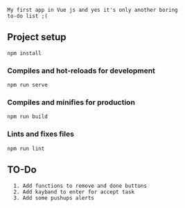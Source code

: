 ```
My first app in Vue js and yes it's only another boring
to-do list ;(
```

## Project setup
```
npm install
```

### Compiles and hot-reloads for development
```
npm run serve
```

### Compiles and minifies for production
```
npm run build
```

### Lints and fixes files
```
npm run lint
```

## TO-Do 
```
  1. Add functions to remove and done buttons
  2. Add kayband to enter for accept task
  3. Add some pushups alerts
```
